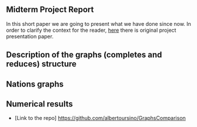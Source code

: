 ## Midterm Project Report
In this short paper we are going to present what we have done since now.
In order to clarify the context for the reader, [here](https://github.com/albertoursino/GraphsComparison/blob/main/README.md) there is original project presentation paper.
## Description of the graphs (completes and reduces) structure

## Nations graphs

## Numerical results

- [Link to the repo] https://github.com/albertoursino/GraphsComparison

<!--stackedit_data:
eyJoaXN0b3J5IjpbLTY2MjY0NjMxLDE2NjU2NjI2MDRdfQ==
-->